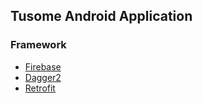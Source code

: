 ## Tusome Android Application
### Framework
* [Firebase](https://firebase.com)
* [Dagger2](http://google.com/dagger)
* [Retrofit](http://square.com/retrofit)
